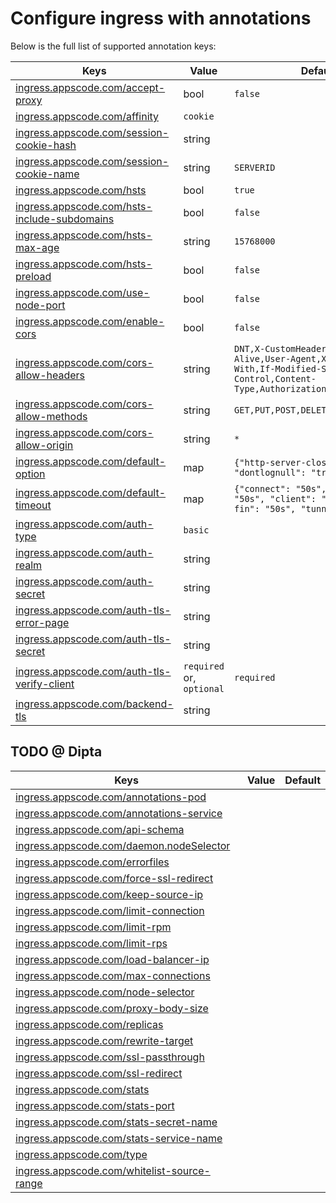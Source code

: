 # Configure ingress with annotations

Below is the full list of supported annotation keys:

|  Keys  |   Value   |  Default |
|--------|-----------|----------|
| [ingress.appscode.com/accept-proxy](accept-proxy.md) | bool | `false` |
| [ingress.appscode.com/affinity](/docs/guides/ingress/http/sticky-session.md) | `cookie` | |
| [ingress.appscode.com/session-cookie-hash](/docs/guides/ingress/http/sticky-session.md) | string | |
| [ingress.appscode.com/session-cookie-name](/docs/guides/ingress/http/sticky-session.md) | string | `SERVERID` |
| [ingress.appscode.com/hsts](/docs/guides/ingress/http/hsts.md) | bool | `true` |
| [ingress.appscode.com/hsts-include-subdomains](/docs/guides/ingress/http/hsts.md) | bool | `false` |
| [ingress.appscode.com/hsts-max-age](/docs/guides/ingress/http/hsts.md) | string | `15768000` |
| [ingress.appscode.com/hsts-preload](/docs/guides/ingress/http/hsts.md) | bool | `false` |
| [ingress.appscode.com/use-node-port](/docs/concepts/ingress-types/nodeport.md) | bool | `false` |
| [ingress.appscode.com/enable-cors](/docs/guides/ingress/http/cors.md) | bool | `false` |
| [ingress.appscode.com/cors-allow-headers](/docs/guides/ingress/http/cors.md) | string | `DNT,X-CustomHeader,Keep-Alive,User-Agent,X-Requested-With,If-Modified-Since,Cache-Control,Content-Type,Authorization` |
| [ingress.appscode.com/cors-allow-methods](/docs/guides/ingress/http/cors.md) | string | `GET,PUT,POST,DELETE,PATCH,OPTIONS` |
| [ingress.appscode.com/cors-allow-origin](/docs/guides/ingress/http/cors.md) | string | `*` |
| [ingress.appscode.com/default-option](default-options.md) | map | `{"http-server-close": "true", "dontlognull": "true"}` |
| [ingress.appscode.com/default-timeout](default-timeouts.md) | map | `{"connect": "50s", "server": "50s", "client": "50s", "client-fin": "50s", "tunnel": "50s"}` |
| [ingress.appscode.com/auth-type](/docs/guides/ingress/security/basic-auth.md) | `basic` | |
| [ingress.appscode.com/auth-realm](/docs/guides/ingress/security/basic-auth.md) | string | |
| [ingress.appscode.com/auth-secret](/docs/guides/ingress/security/basic-auth.md) | string | |
| [ingress.appscode.com/auth-tls-error-page](/docs/guides/ingress/security/tls-auth.md) | string | |
| [ingress.appscode.com/auth-tls-secret](/docs/guides/ingress/security/tls-auth.md) | string | |
| [ingress.appscode.com/auth-tls-verify-client](/docs/guides/ingress/security/tls-auth.md) | `required` or, `optional` | `required` |
| [ingress.appscode.com/backend-tls](/docs/guides/ingress/tls/backend-tls.md) | string | |

## TODO @ Dipta

|  Keys  |   Value   |  Default |
|--------|-----------|----------|
| [ingress.appscode.com/annotations-pod]() | | |
| [ingress.appscode.com/annotations-service]() | | |
| [ingress.appscode.com/api-schema]() | | |
| [ingress.appscode.com/daemon.nodeSelector]() | | |
| [ingress.appscode.com/errorfiles]() | | |
| [ingress.appscode.com/force-ssl-redirect]() | | |
| [ingress.appscode.com/keep-source-ip]() | | |
| [ingress.appscode.com/limit-connection]() | | |
| [ingress.appscode.com/limit-rpm]() | | |
| [ingress.appscode.com/limit-rps]() | | |
| [ingress.appscode.com/load-balancer-ip]() | | |
| [ingress.appscode.com/max-connections]() | | |
| [ingress.appscode.com/node-selector]() | | |
| [ingress.appscode.com/proxy-body-size]() | | |
| [ingress.appscode.com/replicas]() | | |
| [ingress.appscode.com/rewrite-target]() | | |
| [ingress.appscode.com/ssl-passthrough]() | | |
| [ingress.appscode.com/ssl-redirect]() | | |
| [ingress.appscode.com/stats]() | | |
| [ingress.appscode.com/stats-port]() | | |
| [ingress.appscode.com/stats-secret-name]() | | |
| [ingress.appscode.com/stats-service-name]() | | |
| [ingress.appscode.com/type]() | | |
| [ingress.appscode.com/whitelist-source-range]() | | |